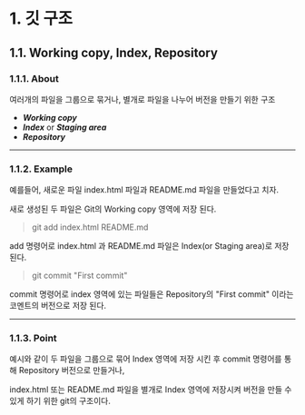 # 1. 깃 구조
## 1.1. Working copy, Index, Repository

### 1.1.1. About

여러개의 파일을 그룹으로 묶거나, 별개로 파일을 나누어 버전을 만들기 위한 구조
* **_Working copy_**
* **_Index_** or **_Staging area_**
* **_Repository_**

---

### 1.1.2. Example

예를들어, 새로운 파일 index.html 파일과 README.md 파일을 만들었다고 치자.

새로 생성된 두 파일은 Git의 Working copy 영역에 저장 된다.

> git add index.html README.md

add 명령어로 index.html 과 README.md 파일은 Index(or Staging area)로 저장 된다.

> git commit "First commit"

commit 명령어로 index 영역에 있는 파일들은 Repository의 "First commit" 이라는 코멘트의 버전으로 저장 된다.

---

### 1.1.3. Point
예시와 같이 두 파일을 그룹으로 묶어 Index 영역에 저장 시킨 후 commit 명령어를 통해 Repository 버전으로 만들거나,   

index.html 또는 README.md 파일을 별개로 Index 영역에 저장시켜 버전을 만들 수 있게 하기 위한 git의 구조이다.